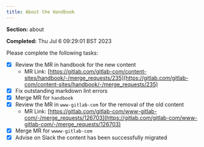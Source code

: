 ```yaml
---
title: About the Handbook
---
```


**Section:** about

**Completed:** Thu Jul  6 09:29:01 BST 2023

Please complete the following tasks:

- [x] Review the MR in handbook for the new content
  - MR Link: [https://gitlab.com/gitlab-com/content-sites/handbook/-/merge_requests/235](https://gitlab.com/gitlab-com/content-sites/handbook/-/merge_requests/235)
- [x] Fix outstanding markdown lint errors
- [x] Merge MR for `handbook`
- [x] Review the MR in `www-gitlab-com` for the removal of the old content
  - MR Link: [https://gitlab.com/gitlab-com/www-gitlab-com/-/merge_requests/126703](https://gitlab.com/gitlab-com/www-gitlab-com/-/merge_requests/126703)
- [x] Merge MR for `wwww-gitlab-com`
- [x] Advise on Slack the content has been successfully migrated
